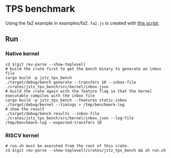 # TPS benchmark

Using the fa2 example in examples/fa2. `fa2.js` is created with [this script](https://gitlab.com/tezos/tezos/-/blob/55a6ca91e0d63cda78d3985472b5dc00d537f63b/src/riscv/scripts/get-fa2.sh).

## Run

### Native kernel

```
cd $(git rev-parse --show-toplevel)
# build the crate first to get the bench binary to generate an inbox file
cargo build -p jstz_tps_bench
./target/debug/bench generate --transfers 10 --inbox-file ./crates/jstz_tps_bench/src/kernel/inbox.json
# build the crate again with the feature flag so that the kernel executable compiles with the inbox file
cargo build -p jstz_tps_bench --features static-inbox
./target/debug/kernel --timings > /tmp/benchmark-log
# show the result
./target/debug/bench results --inbox-file ./crates/jstz_tps_bench/src/kernel/inbox.json --log-file /tmp/benchmark-log --expected-transfers 10
```

### RISCV kernel

```
# run.sh must be executed from the root of this crate.
cd $(git rev-parse --show-toplevel)/crates/jstz_tps_bench && sh run.sh
```
